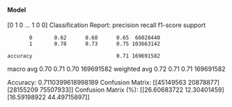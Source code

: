 #### Model
[0 1 0 ... 1 0 0]
Classification Report:
              precision    recall  f1-score   support

           0       0.62      0.68      0.65  66028440
           1       0.78      0.73      0.75 103663142

    accuracy                           0.71 169691582
   macro avg       0.70      0.71      0.70 169691582
weighted avg       0.72      0.71      0.71 169691582

Accuracy: 0.7110399618998189
Confusion Matrix:
[[45149563 20878877]
 [28155209 75507933]]
Confusion Matrix (%):
[[26.60683722 12.30401459]
 [16.59198922 44.49715897]]
